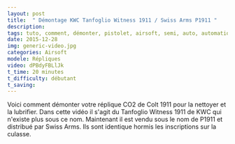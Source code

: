 ```yaml
---
layout: post
title:  " Démontage KWC Tanfoglio Witness 1911 / Swiss Arms P1911 "
description: 
tags: tuto, comment, démonter, pistolet, airsoft, semi, auto, automatique, colt, 1911, KWC, swiss arms, P1911, tanfoglio, witness, 4.5mm, calibre, .177,
date: 2015-12-28
img: generic-video.jpg
categories: Airsoft
modele: Répliques
video: dPBdyFBLlJk
t_time: 20 minutes
t_difficulty: débutant
t_saving:
---
```

Voici comment démonter votre réplique CO2 de Colt 1911 pour la nettoyer et la lubrifier.
Dans cette vidéo il s'agit du Tanfoglio Witness 1911 de KWC qui n'existe plus sous ce nom. Maintenant il est vendu sous le nom de P1911 et distribué par Swiss Arms. Ils sont identique hormis les inscriptions sur la culasse.
